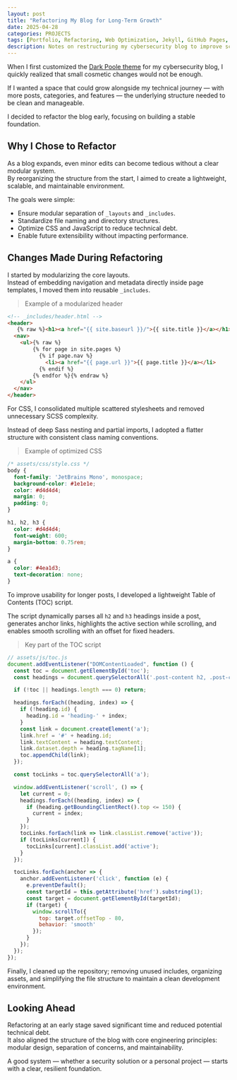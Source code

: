 ```yaml
---
layout: post
title: "Refactoring My Blog for Long-Term Growth"
date: 2025-04-28
categories: PROJECTS
tags: [Portfolio, Refactoring, Web Optimization, Jekyll, GitHub Pages, Clean Code, Modularization, CSS Optimization, JavaScript, Table of Contents, Frontend, Technical Writing]
description: Notes on restructuring my cybersecurity blog to improve scalability, readability, and alignment with my portfolio goals.
---
```


When I first customized the [Dark Poole theme](https://github.com/andrewhwanpark/dark-poole) for my cybersecurity blog, I quickly realized that small cosmetic changes would not be enough.  

If I wanted a space that could grow alongside my technical journey — with more posts, categories, and features — the underlying structure needed to be clean and manageable.

I decided to refactor the blog early, focusing on building a stable foundation.

## Why I Chose to Refactor

As a blog expands, even minor edits can become tedious without a clear modular system.  
By reorganizing the structure from the start, I aimed to create a lightweight, scalable, and maintainable environment.

The goals were simple:
- Ensure modular separation of `_layouts` and `_includes`.
- Standardize file naming and directory structures.
- Optimize CSS and JavaScript to reduce technical debt.
- Enable future extensibility without impacting performance.

## Changes Made During Refactoring

I started by modularizing the core layouts.  
Instead of embedding navigation and metadata directly inside page templates, I moved them into reusable `_includes`.

>Example of a modularized header

```html
<!-- _includes/header.html -->
<header>
   {% raw %}<h1><a href="{{ site.baseurl }}/">{{ site.title }}</a></h1>{% endraw %}
  <nav>
    <ul>{% raw %}
        {% for page in site.pages %}
          {% if page.nav %}
            <li><a href="{{ page.url }}">{{ page.title }}</a></li>
          {% endif %}
        {% endfor %}{% endraw %}
    </ul>
  </nav>
</header>
```

For CSS, I consolidated multiple scattered stylesheets and removed unnecessary SCSS complexity.  

Instead of deep Sass nesting and partial imports, I adopted a flatter structure with consistent class naming conventions.

>Example of optimized CSS

```css
/* assets/css/style.css */
body {
  font-family: 'JetBrains Mono', monospace;
  background-color: #1e1e1e;
  color: #d4d4d4;
  margin: 0;
  padding: 0;
}

h1, h2, h3 {
  color: #d4d4d4;
  font-weight: 600;
  margin-bottom: 0.75rem;
}

a {
  color: #4ea1d3;
  text-decoration: none;
}
```

To improve usability for longer posts, I developed a lightweight Table of Contents (TOC) script.  

The script dynamically parses all `h2` and `h3` headings inside a post, generates anchor links, highlights the active section while scrolling, and enables smooth scrolling with an offset for fixed headers.

>Key part of the TOC script

```javascript
// assets/js/toc.js
document.addEventListener("DOMContentLoaded", function () {
  const toc = document.getElementById('toc');
  const headings = document.querySelectorAll('.post-content h2, .post-content h3');

  if (!toc || headings.length === 0) return;

  headings.forEach((heading, index) => {
    if (!heading.id) {
      heading.id = 'heading-' + index;
    }
    const link = document.createElement('a');
    link.href = '#' + heading.id;
    link.textContent = heading.textContent;
    link.dataset.depth = heading.tagName[1];
    toc.appendChild(link);
  });

  const tocLinks = toc.querySelectorAll('a');

  window.addEventListener('scroll', () => {
    let current = 0;
    headings.forEach((heading, index) => {
      if (heading.getBoundingClientRect().top <= 150) {
        current = index;
      }
    });
    tocLinks.forEach(link => link.classList.remove('active'));
    if (tocLinks[current]) {
      tocLinks[current].classList.add('active');
    }
  });

  tocLinks.forEach(anchor => {
    anchor.addEventListener('click', function (e) {
      e.preventDefault();
      const targetId = this.getAttribute('href').substring(1);
      const target = document.getElementById(targetId);
      if (target) {
        window.scrollTo({
          top: target.offsetTop - 80,
          behavior: 'smooth'
        });
      }
    });
  });
});
```

Finally, I cleaned up the repository; removing unused includes, organizing assets, and simplifying the file structure to maintain a clean development environment.

## Looking Ahead

Refactoring at an early stage saved significant time and reduced potential technical debt.  
It also aligned the structure of the blog with core engineering principles: modular design, separation of concerns, and maintainability.

A good system — whether a security solution or a personal project — starts with a clear, resilient foundation.